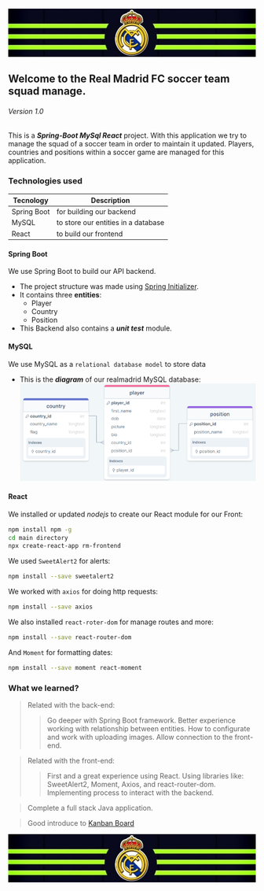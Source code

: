![RM-Banner](/assets/rm-banner.jpg "Real MAdrid")
## Welcome to the Real Madrid FC soccer team squad manage. 
###### Version 1.0

This is a ***Spring-Boot MySql React*** project. With this application we try to manage the squad of a soccer team in order to maintain it updated. Players, countries and positions within a soccer game are managed for this application.

### Technologies used
| Tecnology | Description |
| --------- | ----------- |
| Spring Boot | for building our backend |
| MySQL | to store our entities in a database |
| React | to build our frontend |


#### Spring Boot
We use Spring Boot to build our API backend.
* The project structure was made using [Spring Initializer](https://start.spring.io/).
* It contains three **entities**:
    - Player
    - Country
    - Position
* This Backend also contains a ***unit test*** module.

#### MySQL
We use MySQL as a `relational database model` to store data
* This is the ***diagram*** of our realmadrid MySQL database:
![RM-Banner](/assets/mysql.png "realmadrid MySQL diagram")

#### React
We installed or updated *nodejs* to create our React module for our Front:
```sh
npm install npm -g 
cd main directory
npx create-react-app rm-frontend
```
We used `SweetAlert2` for alerts:
```sh
npm install --save sweetalert2
```
We worked with `axios` for doing http requests:
```sh
npm install --save axios
```
We also installed `react-roter-dom` for manage routes and more:
```sh
npm install --save react-router-dom
```
And `Moment` for formatting dates:
```sh
npm install --save moment react-moment
```
### What we learned?
> Related with the back-end:
>> Go deeper with Spring Boot framework.
>> Better experience working with relationship between entities. 
>> How to configurate and work with uploading images.
>> Allow connection to the front-end.

> Related with the front-end:
>> First and a great experience using React.
>> Using libraries like: SweetAlert2, Moment, Axios, and react-router-dom.
>> Implementing process to interact with the backend.

> Complete a full stack Java application.

> Good introduce to [Kanban Board](https://draft.io/jfpa4ryqxn63gg25dh9wds6gvdq6erg4jjr4rbpvyry6 "Kanban")

![RM-Banner](/assets/rm-banner.jpg "Real MAdrid")
